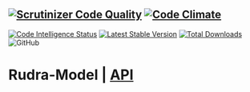 
[![Scrutinizer Code Quality](https://scrutinizer-ci.com/g/Jagepard/Rudra-Model/badges/quality-score.png?b=master)](https://scrutinizer-ci.com/g/Jagepard/Rudra-Model/?branch=master)
[![Code Climate](https://codeclimate.com/github/Jagepard/Rudra-Model/badges/gpa.svg)](https://codeclimate.com/github/Jagepard/Rudra-Model)
-----
[![Code Intelligence Status](https://scrutinizer-ci.com/g/Jagepard/Rudra-Model/badges/code-intelligence.svg?b=master)](https://scrutinizer-ci.com/code-intelligence)
[![Latest Stable Version](https://poser.pugx.org/rudra/model/v/stable)](https://packagist.org/packages/rudra/model)
[![Total Downloads](https://poser.pugx.org/rudra/model/downloads)](https://packagist.org/packages/rudra/model)
![GitHub](https://img.shields.io/github/license/jagepard/Rudra-Model.svg)

# Rudra-Model | [API](https://github.com/Jagepard/Rudra-Model/blob/master/docs.md "Documentation API")
